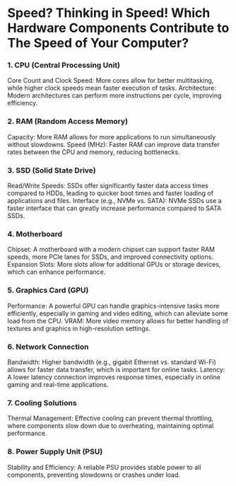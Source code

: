 # Speed? Thinking in Speed! Which Hardware Components Contribute to The Speed of Your Computer?

### 1. CPU (Central Processing Unit)
Core Count and Clock Speed: More cores allow for better multitasking, while higher clock speeds mean faster execution of tasks.
Architecture: Modern architectures can perform more instructions per cycle, improving efficiency.

### 2. RAM (Random Access Memory)
Capacity: More RAM allows for more applications to run simultaneously without slowdowns.
Speed (MHz): Faster RAM can improve data transfer rates between the CPU and memory, reducing bottlenecks.

### 3. SSD (Solid State Drive)
Read/Write Speeds: SSDs offer significantly faster data access times compared to HDDs, leading to quicker boot times and faster loading of applications and files.
Interface (e.g., NVMe vs. SATA): NVMe SSDs use a faster interface that can greatly increase performance compared to SATA SSDs.

### 4. Motherboard
Chipset: A motherboard with a modern chipset can support faster RAM speeds, more PCIe lanes for SSDs, and improved connectivity options.
Expansion Slots: More slots allow for additional GPUs or storage devices, which can enhance performance.

### 5. Graphics Card (GPU)
Performance: A powerful GPU can handle graphics-intensive tasks more efficiently, especially in gaming and video editing, which can alleviate some load from the CPU.
VRAM: More video memory allows for better handling of textures and graphics in high-resolution settings.

### 6. Network Connection
Bandwidth: Higher bandwidth (e.g., gigabit Ethernet vs. standard Wi-Fi) allows for faster data transfer, which is important for online tasks.
Latency: A lower latency connection improves response times, especially in online gaming and real-time applications.

### 7. Cooling Solutions
Thermal Management: Effective cooling can prevent thermal throttling, where components slow down due to overheating, maintaining optimal performance.

### 8. Power Supply Unit (PSU)
Stability and Efficiency: A reliable PSU provides stable power to all components, preventing slowdowns or crashes under load.
